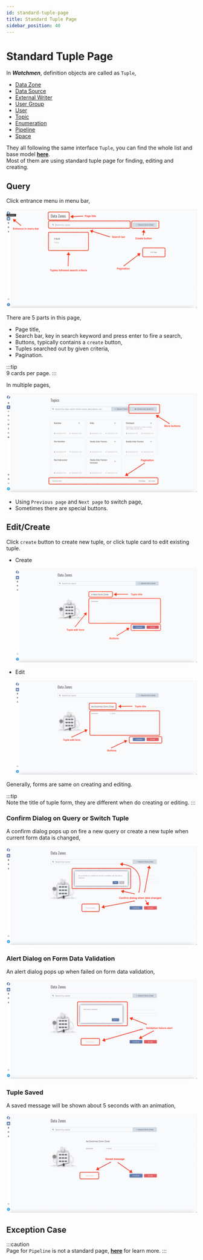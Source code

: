 ```yaml
---
id: standard-tuple-page  
title: Standard Tuple Page  
sidebar_position: 40
---
```


# Standard Tuple Page

In **_Watchmen_**, definition objects are called as `Tuple`,

- [Data Zone](admin/data-zone)
- [Data Source](admin/data-source)
- [External Writer](admin/external-writer)
- [User Group](admin/user-group)
- [User](admin/user)
- [Topic](admin/topic)
- [Enumeration](admin/enumeration)
- [Pipeline](admin/pipeline)
- [Space](admin/space)

They all following the same interface `Tuple`, you can find the whole list and base model **[here](../tuples/tuples-index)**.  
Most of them are using standard tuple page for finding, editing and creating.

## Query

Click entrance menu in menu bar,

![Standard Tuple Page](images/standard-tuple-page.png)

There are 5 parts in this page,

- Page title,
- Search bar, key in search keyword and press enter to fire a search,
- Buttons, typically contains a `create` button,
- Tuples searched out by given criteria,
- Pagination.

:::tip  
9 cards per page.
:::

In multiple pages,

![Customize Tuple Page](images/customize-tuple-page.png)

- Using `Previous page` and `Next page` to switch page,
- Sometimes there are special buttons.

## Edit/Create

Click `create` button to create new tuple, or click tuple card to edit existing tuple.

- Create

  ![Create Data Zone](images/create-tuple.png)

- Edit

  ![Edit Data Zone](images/edit-tuple.png)

Generally, forms are same on creating and editing.

:::tip  
Note the title of tuple form, they are different when do creating or editing.
:::

### Confirm Dialog on Query or Switch Tuple

A confirm dialog pops up on fire a new query or create a new tuple when current form data is changed,

![Discard Changes Reminder](images/discard-changes-reminder.png)

### Alert Dialog on Form Data Validation

An alert dialog pops up when failed on form data validation,

![Failed On Validation](images/fail-on-validation.png)

### Tuple Saved 
A saved message will be shown about 5 seconds with an animation,

![Tuple Saved](images/tuple-saved.png)

## Exception Case
:::caution    
Page for `Pipeline` is not a standard page, **[here](admin/pipeline)** for learn more.
:::